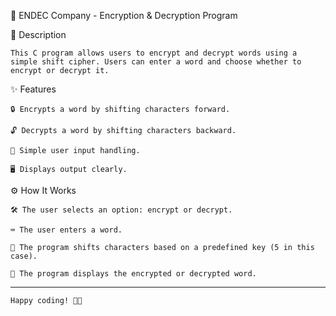 🔐 ENDEC Company - Encryption & Decryption Program

 📌 Description

    This C program allows users to encrypt and decrypt words using a simple shift cipher. Users can enter a word and choose whether to encrypt or decrypt it.

 ✨ Features

    🔒 Encrypts a word by shifting characters forward.

    🔓 Decrypts a word by shifting characters backward.

    🎯 Simple user input handling.

    🖥️ Displays output clearly.

  ⚙️ How It Works

    🛠️ The user selects an option: encrypt or decrypt.

    ⌨️ The user enters a word.

    🔑 The program shifts characters based on a predefined key (5 in this case).

    📜 The program displays the encrypted or decrypted word.

---

    Happy coding! 🎯🚀
